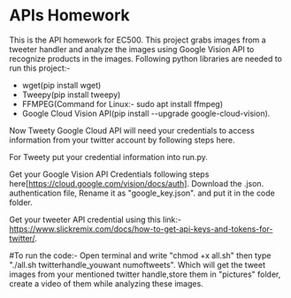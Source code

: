# APIs Homework

This is the API homework for EC500. This project grabs images from a tweeter handler and analyze the images using Google Vision API to recognize products in the images.
Following python libraries are needed to run this project:-
- wget(pip install wget)
- Tweepy(pip install tweepy)
- FFMPEG(Command for Linux:- sudo apt install ffmpeg)
- Google Cloud Vision API(pip install --upgrade google-cloud-vision).

Now Tweety Google Cloud API will need your credentials to access information from your twitter account by following steps here.

For Tweety put your credential information into run.py.
 
 Get your Google Vision API Credentials following steps here[https://cloud.google.com/vision/docs/auth]. Download the .json.  authentication file, Rename it as "google_key.json". and put it in the code folder.
 
 Get your tweeter API credential using this link:-https://www.slickremix.com/docs/how-to-get-api-keys-and-tokens-for-twitter/.

#To run the code:- Open terminal and write "chmod +x all.sh" then type "./all.sh twitterhandle_youwant numoftweets". Which will get the tweet images from your mentioned twitter handle,store them in "pictures" folder, create a video of them while analyzing these images. 
